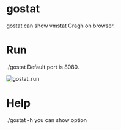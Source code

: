 # gostat
gostat can show vmstat Gragh on browser.

# Run
./gostat 
Default port is 8080.

![gostat_run](https://user-images.githubusercontent.com/72561122/120090620-e6d84b80-c13e-11eb-9871-9c596a9bb3ef.png)

# Help
./gostat -h
you can show option
